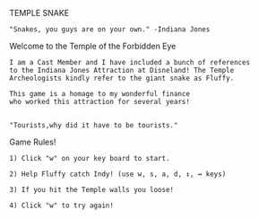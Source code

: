 TEMPLE SNAKE

    "Snakes, you guys are on your own." -Indiana Jones

    
Welcome to the Temple of the Forbidden Eye
    
    I am a Cast Member and I have included a bunch of references
    to the Indiana Jones Attraction at Disneland! The Temple
    Archeologists kindly refer to the giant snake as Fluffy.

    This game is a homage to my wonderful finance
    who worked this attraction for several years!


    "Tourists,why did it have to be tourists."

Game Rules!
    
    1) Click "w" on your key board to start.
    
    2) Help Fluffy catch Indy! (use w, s, a, d, ↕️, ↔️ keys)

    3) If you hit the Temple walls you loose!

    4) Click "w" to try again!
